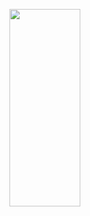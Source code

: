 <p>
<img src="https://user-images.githubusercontent.com/119872080/219853382-050bf438-8807-45cb-82de-74e4a6855367.png" height="30%" width="50%">
</p>
